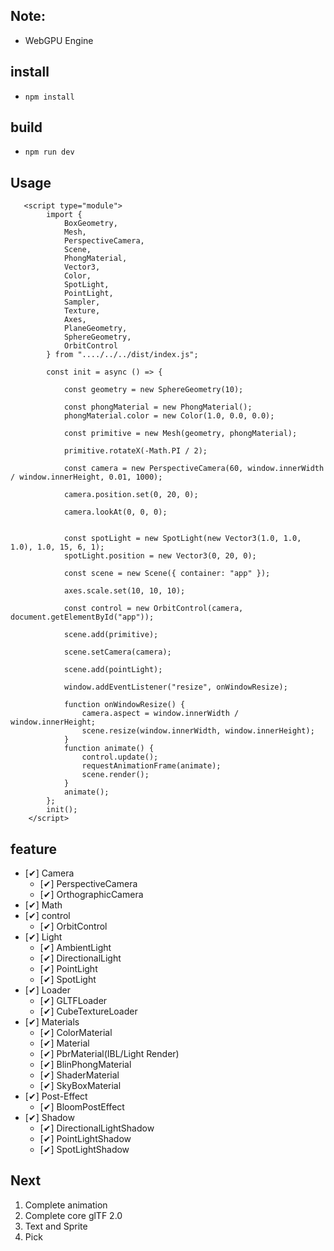 ## Note:

-   WebGPU Engine

## install

-   `npm install`

## build

-   `npm run dev`

## Usage

       <script type="module">
            import {
                BoxGeometry,
                Mesh,
                PerspectiveCamera,
                Scene,
                PhongMaterial,
                Vector3,
                Color,
                SpotLight,
                PointLight,
                Sampler,
                Texture,
                Axes,
                PlaneGeometry,
                SphereGeometry,
                OrbitControl
            } from "..../../../dist/index.js";

            const init = async () => {

                const geometry = new SphereGeometry(10);

                const phongMaterial = new PhongMaterial();
                phongMaterial.color = new Color(1.0, 0.0, 0.0);

                const primitive = new Mesh(geometry, phongMaterial);

                primitive.rotateX(-Math.PI / 2);

                const camera = new PerspectiveCamera(60, window.innerWidth / window.innerHeight, 0.01, 1000);

                camera.position.set(0, 20, 0);

                camera.lookAt(0, 0, 0);


                const spotLight = new SpotLight(new Vector3(1.0, 1.0, 1.0), 1.0, 15, 6, 1);
                spotLight.position = new Vector3(0, 20, 0);

                const scene = new Scene({ container: "app" });

                axes.scale.set(10, 10, 10);

                const control = new OrbitControl(camera, document.getElementById("app"));

                scene.add(primitive);

                scene.setCamera(camera);

                scene.add(pointLight);

                window.addEventListener("resize", onWindowResize);

                function onWindowResize() {
                    camera.aspect = window.innerWidth / window.innerHeight;
                    scene.resize(window.innerWidth, window.innerHeight);
                }
                function animate() {
                    control.update();
                    requestAnimationFrame(animate);
                    scene.render();
                }
                animate();
            };
            init();
        </script>

## feature

-   [✔] Camera
    -   [✔] PerspectiveCamera
    -   [✔] OrthographicCamera
-   [✔] Math
-   [✔] control
    -   [✔] OrbitControl
-   [✔] Light
    -   [✔] AmbientLight
    -   [✔] DirectionalLight
    -   [✔] PointLight
    -   [✔] SpotLight
-   [✔] Loader
    -   [✔] GLTFLoader
    -   [✔] CubeTextureLoader
-   [✔] Materials
    -   [✔] ColorMaterial
    -   [✔] Material
    -   [✔] PbrMaterial(IBL/Light Render)
    -   [✔] BlinPhongMaterial
    -   [✔] ShaderMaterial
    -   [✔] SkyBoxMaterial
-   [✔] Post-Effect
    -   [✔] BloomPostEffect
-   [✔] Shadow
    -   [✔] DirectionalLightShadow
    -   [✔] PointLightShadow
    -   [✔] SpotLightShadow

## Next

1. Complete animation
2. Complete core glTF 2.0
3. Text and Sprite
4. Pick
